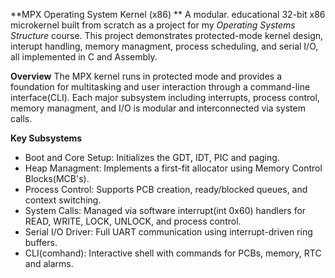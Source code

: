 **MPX Operating System Kernel (x86) **
A modular. educational 32-bit x86 microkernel built from scratch as a project for my _Operating Systems Structure_ course. 
This project demonstrates protected-mode kernel design, interupt handling, memory managment, process scheduling, and serial I/O, all implemented in C and Assembly. 

**Overview**
The MPX kernel runs in protected mode and provides a foundation for multitasking and user interaction through a command-line interface(CLI). Each major subsystem including interrupts, process control, memory managment, and I/O is modular and interconnected via system calls. 

**Key Subsystems**
- Boot and Core Setup: Initializes the GDT, IDT, PIC and paging.
- Heap Managment: Implements a first-fit allocator using Memory Control Blocks(MCB's).
- Process Control: Supports PCB creation, ready/blocked queues, and context switching.
- System Calls: Managed via software interrupt(int 0x60) handlers for READ, WRITE, LOCK, UNLOCK, and process control.
- Serial I/O Driver: Full UART communication using interrupt-driven ring buffers.
- CLI(comhand): Interactive shell with commands for PCBs, memory, RTC and alarms. 
